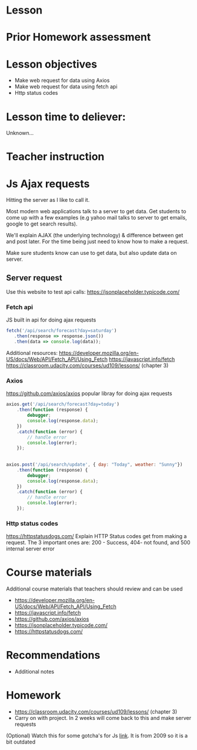 # Lesson

# Prior Homework assessment

# Lesson objectives
- Make web request for data using Axios
- Make web request for data using fetch api
- Http status codes


# Lesson time to deliever:
Unknown...

# Teacher instruction 

# Js Ajax requests
Hitting the server as I like to call it. 

Most modern web applications talk to a server to get data. Get students to come up with a few examples (e.g yahoo mail talks to server to get emails, google to get search results).

We'll explain AJAX (the underlying technology) & difference between get and post later. For the time being just need to know how to make a request.

Make sure students know can use to get data, but also update data on server.

## Server request
Use this website to test api calls: https://jsonplaceholder.typicode.com/

### Fetch api
JS built in api for doing ajax requests
```js
fetch('/api/search/forecast?day=saturday')
   .then(response => response.json())
   .then(data => console.log(data));

```

Additional resources:
https://developer.mozilla.org/en-US/docs/Web/API/Fetch_API/Using_Fetch
https://javascript.info/fetch
https://classroom.udacity.com/courses/ud109/lessons/ (chapter 3)

### Axios
https://github.com/axios/axios
popular libray for doing ajax requests

```js
axios.get('/api/search/forecast?day=today')
    .then(function (response) {
        debugger;
        console.log(response.data);
    })
    .catch(function (error) {
        // handle error
        console.log(error);
    });
    
    
axios.post('/api/search/update', { day: "Today", weather: "Sunny"})
    .then(function (response) {
        debugger;
        console.log(response.data);
    })
    .catch(function (error) {
        // handle error
        console.log(error);
    });
```

### Http status codes
https://httpstatusdogs.com/
Explain HTTP Status codes get from making a request. The 3 important ones are: 200 - Success, 404- not found, and 500 internal server error

# Course materials
Additional course materials that teachers should review and can be used
- https://developer.mozilla.org/en-US/docs/Web/API/Fetch_API/Using_Fetch
- https://javascript.info/fetch
- https://github.com/axios/axios
- https://jsonplaceholder.typicode.com/
- https://httpstatusdogs.com/

# Recommendations
- Additional notes


# Homework
- https://classroom.udacity.com/courses/ud109/lessons/ (chapter 3)
- Carry on with project. In 2 weeks will come back to this and make server requests

(Optional) Watch this for some gotcha's for Js [link](https://www.youtube.com/watch?v=hQVTIJBZook). It is from 2009 so it is a bit outdated
